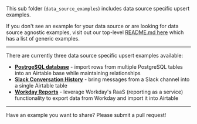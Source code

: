 This sub folder (`data_source_examples`) includes data source specific upsert examples.

If you don't see an example for your data source or are looking for data source agnostic examples, visit out our top-level [README.md here](../README.md) which has a list of generic examples.

---

There are currently three data source specific upsert examples available:

- [**PostrgeSQL database**](postgresql/using_airtable.js/) - import rows from multiple PostgreSQL tables into an Airtable base while maintaining relationships
- [**Slack Conversation History**](slack_conversation_history/using_airtable.js/) - bring messages from a Slack channel into a single Airtable table
- [**Workday Reports**](workday) - leverage Workday's RaaS (reporting as a service) functionality to export data from Workday and import it into Airtable

---

Have an example you want to share? Please submit a pull request!
